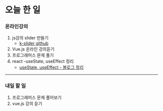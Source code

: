 # 오늘 한 일

### 온라인강의

1. js강의 slider 만들기
   - [k-slider github](https://github.com/youahleum/k-slider)
1. Vue.js 온라인 강의듣기
1. 프로그래머스 문제 풀기
1. react -useState, useEffect 정리
   - [useState, useEffect - 블로그 정리](https://dkfma6033.tistory.com/128)

---

### 내일 할 일

1. 프로그래머스 문제 풀어보기
1. vue.js 강의 듣기
